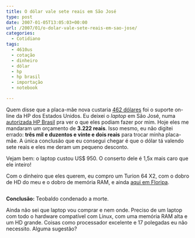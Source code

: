 ```yaml
---
title: O dólar vale sete reais em São José
type: post
date: 2007-01-05T13:05:03+00:00
url: /2007/01/o-dolar-vale-sete-reais-em-sao-jose/
categories:
  - Cotidiano
tags:
  - 4610us
  - cotação
  - dinheiro
  - dólar
  - hp
  - hp brasil
  - importação
  - notebook

---
```

Quem disse que a placa-mãe nova custaria [462 dólares][1] foi o suporte on-line da HP dos Estados Unidos. Eu deixei o _laptop_ em São José, numa [autorizada HP Brasil][2] pra ver o que eles podiam fazer por mim. Hoje eles me mandaram um orçamento de **3.222 reais**. Isso mesmo, eu não digitei errado: **três mil e duzentos e vinte e dois reais** para trocar minha placa-mãe. A única conclusão que eu consegui chegar é que o dólar tá valendo sete reais e eles me deram um pequeno desconto.

Vejam bem: o laptop custou US$ 950. O conserto dele é 1,5x mais caro que ele inteiro!

Com o dinheiro que eles querem, eu compro um Turion 64 X2, com o dobro de HD do meu e o dobro de memória RAM, e ainda [aqui em Floripa][3].

<a href="http://tiagomadeira.com/2007/01/o-dolar-vale-sete-reais-em-sao-jose/saddam-enforcado/" rel="attachment wp-att-1420"><img src="https://i1.wp.com/tiagomadeira.com/wp-content/uploads/2007/01/saddam-enforcado.jpg?resize=306%2C245" alt="" title="saddam-enforcado" class="aligncenter size-full wp-image-1420" srcset="https://i1.wp.com/tiagomadeira.com/wp-content/uploads/2007/01/saddam-enforcado.jpg?w=306&ssl=1 306w, https://i1.wp.com/tiagomadeira.com/wp-content/uploads/2007/01/saddam-enforcado.jpg?resize=300%2C240&ssl=1 300w" sizes="(max-width: 306px) 100vw, 306px" data-recalc-dims="1" /></a>

**Conclusão:** Teobaldo condenado a morte.

Ainda não sei que laptop vou comprar e nem onde. Preciso de um laptop com todo o hardware compatível com Linux, com uma memória RAM alta e um HD grande. Coisas como processador excelente e 17 polegadas eu não necessito. Alguma sugestão?

 [1]: http://tiagomadeira.net/2007/01/03/462-dolares/
 [2]: http://www.seprol.com.br/
 [3]: http://produto.mercadolivre.com.br/MLB-51300910-notebook-acer-aspire-as5100-3959-amd-turion-64-x2-20ghz-ati-_JM

